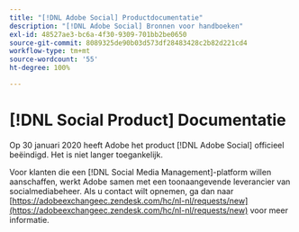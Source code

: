 ```yaml
---
title: "[!DNL Adobe Social] Productdocumentatie"
description: "[!DNL Adobe Social] Bronnen voor handboeken"
exl-id: 48527ae3-bc6a-4f30-9309-701bb2be0650
source-git-commit: 8089325de90b03d573df28483428c2b82d221cd4
workflow-type: tm+mt
source-wordcount: '55'
ht-degree: 100%

---
```


# [!DNL Social Product] Documentatie

Op 30 januari 2020 heeft Adobe het product [!DNL Adobe Social] officieel beëindigd. Het is niet langer toegankelijk.

Voor klanten die een [!DNL Social Media Management]-platform willen aanschaffen, werkt Adobe samen met een toonaangevende leverancier van socialmediabeheer. Als u contact wilt opnemen, ga dan naar [https://adobeexchangeec.zendesk.com/hc/nl-nl/requests/new](https://adobeexchangeec.zendesk.com/hc/nl-nl/requests/new) voor meer informatie.

